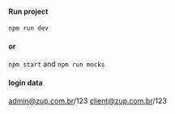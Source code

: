 #### Run project

`npm run dev` 

#### or 
`npm start` and `npm run mocks`

#### login data

admin@zup.com.br/123
client@zup.com.br/123
